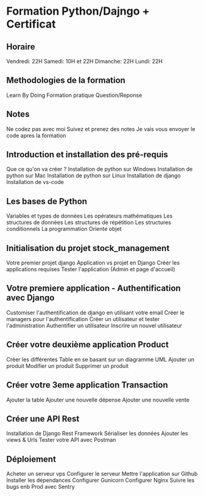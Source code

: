 # Formation Python/Dajngo + Certificat

## Horaire

Vendredi: 22H
Samedi: 10H et 22H
Dimanche: 22H
Lundi: 22H

## Methodologies de la formation

Learn By Doing
Formation pratique
Question/Reponse

## Notes

Ne codez pas avec moi
Suivez et prenez des notes
Je vais vous envoyer le code apres la formation

## Introduction et installation des pré-requis

Que ce qu'on va créer ?
Installation de python sur Windows
Installation de python sur Mac
Installation de python sur Linux
Installation de django
Installation de vs-code

## Les bases de Python

Variables et types de données
Les opérateurs mathématiques
Les structures de données
Les structures de répétition
Les structures conditionnels
La programmation Oriente objet

## Initialisation du projet stock_management

Votre premier projet django
Application vs projet en Django
Créer les applications requises
Tester l'application (Admin et page d'accueil)

## Votre premiere application - Authentification avec Django

Customiser l'authentification de django en utilisant votre email
Créer le managers pour l'authentification
Créer un utilisateur et tester l'administration
Authentifier un utilisateur
Inscrire un nouvel utilisateur

## Créer votre deuxième application Product

Créer les différentes Table en se basant sur un diagramme UML
Ajouter un produit
Modifier un produit
Supprimer un produit

## Créer  votre 3eme application Transaction

Ajouter la table
Ajouter une nouvelle dépense
Ajouter une nouvelle vente

## Créer une API Rest

Installation de Django Rest Framework
Sérialiser les données
Ajouter les views & Urls
Tester votre API avec Postman

## Déploiement

Acheter un serveur vps
Configurer le serveur
Mettre l'application sur Github
Installer les dépendances
Configurer Gunicorn
Configurer Nginx
Suivre les bugs enb Prod avec Sentry
